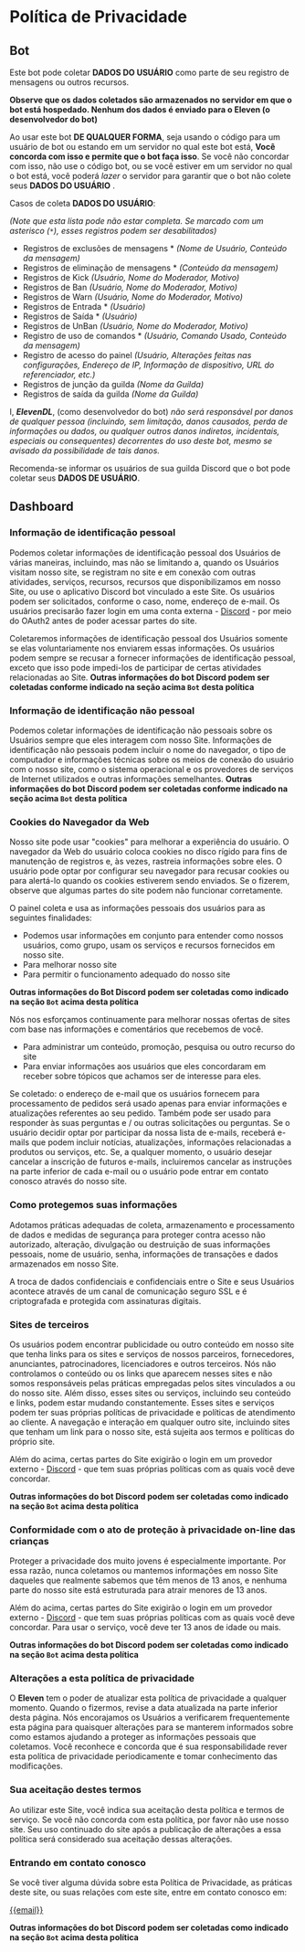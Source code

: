 # Política de Privacidade

## Bot

Este bot pode coletar **DADOS DO USUÁRIO** como parte de seu registro de mensagens ou outros recursos.

**Observe que os dados coletados são armazenados no servidor em que o bot está hospedado. Nenhum dos dados é enviado para o Eleven (o desenvolvedor do bot)**

Ao usar este bot **DE QUALQUER FORMA**, seja usando o código para um usuário de bot ou estando em um servidor no qual este bot está, **Você concorda com isso e permite que o bot faça isso**. Se você não concordar com isso, não use o código bot, ou se você estiver em um servidor no qual o bot está, você poderá _lazer_ o servidor para garantir que o bot não colete seus **DADOS DO USUÁRIO** .

Casos de coleta **DADOS DO USUÁRIO**:

_(Note que esta lista pode não estar completa. Se marcado com um asterisco (`*`), esses registros podem ser desabilitados)_

- Registros de exclusões de mensagens * _(Nome de Usuário, Conteúdo da mensagem)_
- Registros de eliminação de mensagens * _(Conteúdo da mensagem)_
- Registros de Kick _(Usuário, Nome do Moderador, Motivo)_
- Registros de Ban _(Usuário, Nome do Moderador, Motivo)_
- Registros de Warn _(Usuário, Nome do Moderador, Motivo)_
- Registros de Entrada * _(Usuário)_
- Registros de Saída * _(Usuário)_
- Registros de UnBan _(Usuário, Nome do Moderador, Motivo)_
- Registro de uso de comandos * _(Usuário, Comando Usado, Conteúdo da mensagem)_
- Registro de acesso do painel _(Usuário, Alterações feitas nas configurações, Endereço de IP, Informação de dispositivo, URL do referenciador, etc.)_
- Registros de junção da guilda _(Nome da Guilda)_
- Registros de saída da guilda _(Nome da Guilda)_

I, ***ElevenDL***, (como desenvolvedor do bot) _não será responsável por danos de qualquer pessoa (incluindo, sem limitação, danos causados, perda de informações ou dados, ou qualquer outros danos indiretos, incidentais, especiais ou consequentes) decorrentes do uso deste bot, mesmo se avisado da possibilidade de tais danos._

Recomenda-se informar os usuários de sua guilda Discord que o bot pode coletar seus **DADOS DE USUÁRIO**.

## Dashboard

### Informação de identificação pessoal

Podemos coletar informações de identificação pessoal dos Usuários de várias maneiras, incluindo, mas não se limitando a, quando os Usuários visitam nosso site, se registram no site e em conexão com outras atividades, serviços, recursos, recursos que disponibilizamos em nosso Site, ou use o aplicativo Discord bot vinculado a este Site. Os usuários podem ser solicitados, conforme o caso, nome, endereço de e-mail. Os usuários precisarão fazer login em uma conta externa - [Discord](https://discordapp.com) - por meio do OAuth2 antes de poder acessar partes do site.

Coletaremos informações de identificação pessoal dos Usuários somente se elas voluntariamente nos enviarem essas informações. Os usuários podem sempre se recusar a fornecer informações de identificação pessoal, exceto que isso pode impedi-los de participar de certas atividades relacionadas ao Site. **Outras informações do bot Discord podem ser coletadas conforme indicado na seção acima `Bot` desta política**

### Informação de identificação não pessoal

Podemos coletar informações de identificação não pessoais sobre os Usuários sempre que eles interagem com nosso Site. Informações de identificação não pessoais podem incluir o nome do navegador, o tipo de computador e informações técnicas sobre os meios de conexão do usuário com o nosso site, como o sistema operacional e os provedores de serviços de Internet utilizados e outras informações semelhantes. **Outras informações do bot Discord podem ser coletadas conforme indicado na seção acima `Bot` desta política**

### Cookies do Navegador da Web

Nosso site pode usar "cookies" para melhorar a experiência do usuário. O navegador da Web do usuário coloca cookies no disco rígido para fins de manutenção de registros e, às vezes, rastreia informações sobre eles. O usuário pode optar por configurar seu navegador para recusar cookies ou para alertá-lo quando os cookies estiverem sendo enviados. Se o fizerem, observe que algumas partes do site podem não funcionar corretamente.

O painel coleta e usa as informações pessoais dos usuários para as seguintes finalidades:

- Podemos usar informações em conjunto para entender como nossos usuários, como grupo, usam os serviços e recursos fornecidos em nosso site.
- Para melhorar nosso site
- Para permitir o funcionamento adequado do nosso site

 **Outras informações do Bot Discord podem ser coletadas como indicado na seção `Bot` acima desta política**

 Nós nos esforçamos continuamente para melhorar nossas ofertas de sites com base nas informações e comentários que recebemos de você.
- Para administrar um conteúdo, promoção, pesquisa ou outro recurso do site
- Para enviar informações aos usuários que eles concordaram em receber sobre tópicos que achamos ser de interesse para eles.

 Se coletado: o endereço de e-mail que os usuários fornecem para processamento de pedidos será usado apenas para enviar informações e atualizações referentes ao seu pedido. Também pode ser usado para responder às suas perguntas e / ou outras solicitações ou perguntas. Se o usuário decidir optar por participar da nossa lista de e-mails, receberá e-mails que podem incluir notícias, atualizações, informações relacionadas a produtos ou serviços, etc. Se, a qualquer momento, o usuário desejar cancelar a inscrição de futuros e-mails, incluiremos cancelar as instruções na parte inferior de cada e-mail ou o usuário pode entrar em contato conosco através do nosso site.

### Como protegemos suas informações

Adotamos práticas adequadas de coleta, armazenamento e processamento de dados e medidas de segurança para proteger contra acesso não autorizado, alteração, divulgação ou destruição de suas informações pessoais, nome de usuário, senha, informações de transações e dados armazenados em nosso Site.

A troca de dados confidenciais e confidenciais entre o Site e seus Usuários acontece através de um canal de comunicação seguro SSL e é criptografada e protegida com assinaturas digitais.

### Sites de terceiros

Os usuários podem encontrar publicidade ou outro conteúdo em nosso site que tenha links para os sites e serviços de nossos parceiros, fornecedores, anunciantes, patrocinadores, licenciadores e outros terceiros. Nós não controlamos o conteúdo ou os links que aparecem nesses sites e não somos responsáveis pelas práticas empregadas pelos sites vinculados a ou do nosso site. Além disso, esses sites ou serviços, incluindo seu conteúdo e links, podem estar mudando constantemente. Esses sites e serviços podem ter suas próprias políticas de privacidade e políticas de atendimento ao cliente. A navegação e interação em qualquer outro site, incluindo sites que tenham um link para o nosso site, está sujeita aos termos e políticas do próprio site.

Além do acima, certas partes do Site exigirão o login em um provedor externo - [Discord](https://discordapp.com) - que tem suas próprias políticas com as quais você deve concordar.

 **Outras informações do bot Discord podem ser coletadas como indicado na seção `Bot` acima desta política**

### Conformidade com o ato de proteção à privacidade on-line das crianças

Proteger a privacidade dos muito jovens é especialmente importante. Por essa razão, nunca coletamos ou mantemos informações em nosso Site daqueles que realmente sabemos que têm menos de 13 anos, e nenhuma parte do nosso site está estruturada para atrair menores de 13 anos.

Além do acima, certas partes do Site exigirão o login em um provedor externo - [Discord](https://discordapp.com) - que tem suas próprias políticas com as quais você deve concordar. Para usar o serviço, você deve ter 13 anos de idade ou mais.

 **Outras informações do bot Discord podem ser coletadas como indicado na seção `Bot` acima desta política**


### Alterações a esta política de privacidade

O **Eleven** tem o poder de atualizar esta política de privacidade a qualquer momento. Quando o fizermos, revise a data atualizada na parte inferior desta página. Nós encorajamos os Usuários a verificarem frequentemente esta página para quaisquer alterações para se manterem informados sobre como estamos ajudando a proteger as informações pessoais que coletamos. Você reconhece e concorda que é sua responsabilidade rever esta política de privacidade periodicamente e tomar conhecimento das modificações.

### Sua aceitação destes termos

Ao utilizar este Site, você indica sua aceitação desta política e termos de serviço. Se você não concorda com esta política, por favor não use nosso site. Seu uso continuado do site após a publicação de alterações a essa política será considerado sua aceitação dessas alterações.

### Entrando em contato conosco

Se você tiver alguma dúvida sobre esta Política de Privacidade, as práticas deste site, ou suas relações com este site, entre em contato conosco em:

[{{email}}](mailto:{{email}})

**Outras informações do bot Discord podem ser coletadas como indicado na seção `Bot` acima desta política**